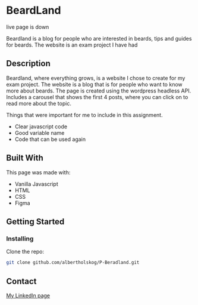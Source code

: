 # BeardLand 

live page is down 



Beardland is a blog for people who are interested in beards, tips and guides for beards. 
The website is an exam project I have had

## Description

Beardland, where everything grows, is a website I chose to create for my exam project. 
The website is a blog that is for people who want to know more about beards. 
The page is created using the wordpress headless API.
Includes a carousel that shows the first 4 posts, where you can click on to read more about the topic.

Things that were important for me to include in this assignment.

- Clear javascript code
- Good variable name
- Code that can be used again

## Built With

This page was made with:

- Vanilla Javascript
- HTML
- CSS
- Figma


## Getting Started

### Installing


 Clone the repo:

```bash
git clone github.com/albertholskog/P-Beradland.git
```


## Contact


[My LinkedIn page](https://www.linkedin.com/in/albert-eikeland-holskog-047347185?originalSubdomain=no)

